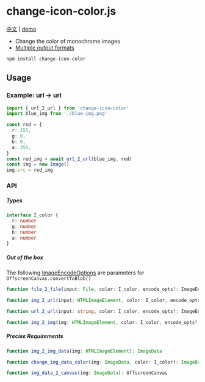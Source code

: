 # change-icon-color.js

[中文](./readme.cn.md) | [demo](https://ppzreboot.github.io/change-icon-color.js/)

+ Change the color of monochrome images
+ [Multiple output formats](https://developer.mozilla.org/en-us/docs/web/api/offscreencanvas/converttoblob#options)

``` bash
npm install change-icon-color
```

## Usage

### Example: url -> url
``` ts
import { url_2_url } from 'change-icon-color'
import blue_img from './blue-img.png'

const red = {
  r: 255,
  g: 0,
  b: 0,
  a: 255,
}
const red_img = await url_2_url(blue_img, red)
const img = new Image()
img.src = red_img
```

### API

##### Types
``` ts
interface I_color {
  r: number
  g: number
  b: number
  a: number
}
```

##### Out of the box

The following [ImageEncodeOptions](https://developer.mozilla.org/en-US/docs/Web/API/OffscreenCanvas/convertToBlob#options) are parameters for `OffscreenCanvas.convertToBlob()`

``` ts
function file_2_file(input: File, color: I_color, encode_opts?: ImageEncodeOptions): Promise<Blob>

function img_2_url(input: HTMLImageElement, color: I_color, encode_opts?: ImageEncodeOptions): Promise<string>

function url_2_url(input: string, color: I_color, encode_opts?: ImageEncodeOptions): Promise<string>

function img_2_img(img: HTMLImageElement, color: I_color, encode_opts?: ImageEncodeOptions): Promise<HTMLImageElement>
```

##### Precise Requirements

``` ts
function img_2_img_data(img: HTMLImageElement): ImageData

function change_img_data_color(img: ImageData, color: I_color): ImageData

function img_data_2_canvas(img: ImageData): OffscreenCanvas
```
